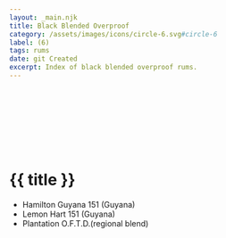 ```yaml
---
layout: _main.njk
title: Black Blended Overproof
category: /assets/images/icons/circle-6.svg#circle-6
label: (6)
tags: rums
date: git Created
excerpt: Index of black blended overproof rums.
---
```

<!-- markdownlint-disable MD025 -->
# {{ title }}<icon-l space="1em" label="(6)"><span class="with-icon"><svg class="icon"><use href="/assets/images/icons/circle-6.svg#circle-6"></use></svg></span></icon-l>
<!-- markdownlint-disable MD025 -->

<div class="index col-2">

* Hamilton Guyana 151 (Guyana)
* Lemon Hart 151 (Guyana)
* Plantation O.F.T.D.(regional blend)

</div>
